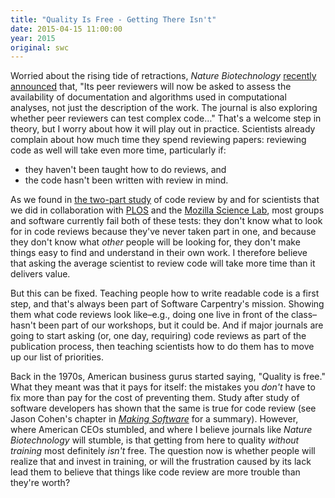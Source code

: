 ```yaml
---
title: "Quality Is Free - Getting There Isn't"
date: 2015-04-15 11:00:00
year: 2015
original: swc
---
```

<p>
  Worried about the rising tide of retractions,
  <em>Nature Biotechnology</em>
  <a href="http://www.nature.com/news/rule-rewrite-aims-to-clean-up-scientific-software-1.17323">recently announced</a> that,
  "Its peer reviewers will now be asked to assess the availability of documentation and algorithms used in computational analyses,
  not just the description of the work.
  The journal is also exploring whether peer reviewers can test complex code…"
  That's a welcome step in theory,
  but I worry about how it will play out in practice.
  Scientists already complain about how much time they spend reviewing papers:
  reviewing code as well will take even more time,
  particularly if:
</p>
<ul>
  <li>
    they haven't been taught how to do reviews, and
  </li>
  <li>
    the code hasn't been written with review in mind.
  </li>
</ul>
<p>
  As we found in <a href="http://arxiv.org/abs/1407.5648">the two-part study</a>
  of code review by and for scientists
  that we did in collaboration with <a href="https://www.plos.org/">PLOS</a> and
  the <a href="http://www.mozillascience.org/code-review-for-science-what-we-learned/">Mozilla Science Lab</a>,
  most groups and software currently fail both of these tests:
  they don't know what to look for in code reviews because they've never taken part in one,
  and because they don't know what <em>other</em> people will be looking for,
  they don't make things easy to find and understand in their own work.
  I therefore believe that asking the average scientist to review code will take more time than it delivers value.
</p>
<p>
  But this can be fixed.
  Teaching people how to write readable code is a first step,
  and that's always been part of Software Carpentry's mission.
  Showing them what code reviews look like–e.g., doing one live in front of the class–hasn't been part of our workshops,
  but it could be.
  And if major journals are going to start asking (or, one day, requiring) code reviews as part of the publication process,
  then teaching scientists how to do them has to move up our list of priorities.
</p>
<p>
  Back in the 1970s,
  American business gurus started saying, "Quality is free."
  What they meant was that it pays for itself:
  the mistakes you <em>don't</em> have to fix
  more than pay for the cost of preventing them.
  Study after study of software developers has shown that the same is true for code review
  (see Jason Cohen's chapter in <a href="http://www.amazon.com/Making-Software-Really-Works-Believe/dp/0596808321/"><em>Making Software</em></a>
  for a summary).
  However,
  where American CEOs stumbled,
  and where I believe journals like <em>Nature Biotechnology</em> will stumble,
  is that getting from here to quality
  <em>without training</em> most definitely <em>isn't</em> free.
  The question now is whether people will realize that and invest in training,
  or will the frustration caused by its lack lead them to believe
  that things like code review are more trouble than they're worth?
</p>
